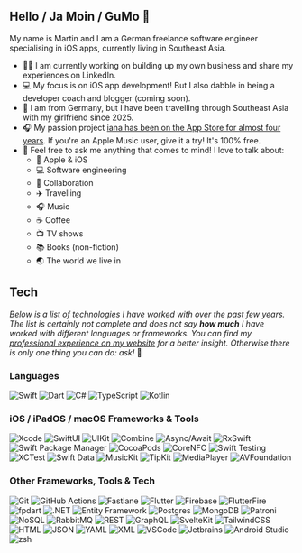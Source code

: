 ## Hello / Ja Moin / GuMo 👋
My name is Martin and I am a German freelance software engineer specialising in iOS apps, currently living in Southeast Asia.

- 👨‍💼 I am currently working on building up my own business and share my experiences on LinkedIn.
- 💻 My focus is on iOS app development! But I also dabble in being a developer coach and blogger (coming soon).
- 📍 I am from Germany, but I have been travelling through Southeast Asia with my girlfriend since 2025.
- 🎧 My passion project [iana has been on the App Store for almost four years](https://apps.apple.com/de/app/shuffle-nach-alben-iana/id1587591677). If you're an Apple Music user, give it a try! It's 100% free.
- 💬 Feel free to ask me anything that comes to mind! I love to talk about:
  - 🍏 Apple & iOS
  - 💻 Software engineering
  - 🤝 Collaboration
  - ✈️ Travelling
  - 🎧 Music
  - ☕ Coffee
  - 📺 TV shows
  - 📚 Books (non-fiction)
  - 🌏 The world we live in
 
## Tech
*Below is a list of technologies I have worked with over the past few years. The list is certainly not complete and does not say **how much** I have worked with different languages or frameworks. You can find my [professional experience on my website](https://www.martinzoeller.com/en/about) for a better insight. Otherwise there is only one thing you can do: ask!* 🙂

### Languages
![Swift](https://img.shields.io/badge/Language-Swift-222222?logo=swift&style=flat-square&labelColor=FFC300&logoColor=222222)
![Dart](https://img.shields.io/badge/Language-Dart-222222?logo=dart&style=flat-square&labelColor=FFC300&logoColor=222222)
![C#](https://img.shields.io/badge/Language-CSharp-222222?style=flat-square&labelColor=FFC300&logoColor=222222)
![TypeScript](https://img.shields.io/badge/Language-TypeScript-222222?logo=typescript&style=flat-square&labelColor=FFC300&logoColor=222222)
![Kotlin](https://img.shields.io/badge/Language-Kotlin-222222?logo=kotlin&style=flat-square&labelColor=FFC300&logoColor=222222)

### iOS / iPadOS / macOS Frameworks & Tools
![Xcode](https://img.shields.io/badge/iOS-Xcode-222222?logo=xcode&style=flat-square&labelColor=FFC300&logoColor=222222)
![SwiftUI](https://img.shields.io/badge/iOS-SwiftUI-222222?style=flat-square&labelColor=FFC300&logoColor=222222)
![UIKit](https://img.shields.io/badge/iOS-UIKit-222222?style=flat-square&labelColor=FFC300&logoColor=222222)
![Combine](https://img.shields.io/badge/iOS-Combine-222222?style=flat-square&labelColor=FFC300&logoColor=222222)
![Async/Await](https://img.shields.io/badge/iOS-AsyncAwait-222222?style=flat-square&labelColor=FFC300&logoColor=222222)
![RxSwift](https://img.shields.io/badge/iOS-RxSwift-222222?style=flat-square&labelColor=FFC300&logoColor=222222)
![Swift Package Manager](https://img.shields.io/badge/iOS-Swift_Package_Manager-222222?style=flat-square&labelColor=FFC300&logoColor=222222)
![CocoaPods](https://img.shields.io/badge/iOS-CocoaPods-222222?style=flat-square&labelColor=FFC300&logoColor=222222)
![CoreNFC](https://img.shields.io/badge/iOS-CoreNFC-222222?style=flat-square&labelColor=FFC300&logoColor=222222)
![Swift Testing](https://img.shields.io/badge/iOS-Swift_Testing-222222?style=flat-square&labelColor=FFC300&logoColor=222222)
![XCTest](https://img.shields.io/badge/iOS-XCTest-222222?style=flat-square&labelColor=FFC300&logoColor=222222)
![Swift Data](https://img.shields.io/badge/iOS-Swift_Data-222222?style=flat-square&labelColor=FFC300&logoColor=222222)
![MusicKit](https://img.shields.io/badge/iOS-MusicKit-222222?style=flat-square&labelColor=FFC300&logoColor=222222)
![TipKit](https://img.shields.io/badge/iOS-TipKit-222222?style=flat-square&labelColor=FFC300&logoColor=222222)
![MediaPlayer](https://img.shields.io/badge/iOS-MediaPlayer-222222?style=flat-square&labelColor=FFC300&logoColor=222222)
![AVFoundation](https://img.shields.io/badge/iOS-AVFoundation-222222?style=flat-square&labelColor=FFC300&logoColor=222222)

### Other Frameworks, Tools & Tech
![Git](https://img.shields.io/badge/Tech-Git-222222?logo=git&style=flat-square&labelColor=FFC300&logoColor=222222)
![GitHub Actions](https://img.shields.io/badge/Tech-GitHub_Actions-222222?logo=githubactions&style=flat-square&labelColor=FFC300&logoColor=222222)
![Fastlane](https://img.shields.io/badge/Tech-Fastlane-222222?logo=fastlane&style=flat-square&labelColor=FFC300&logoColor=222222)
![Flutter](https://img.shields.io/badge/Tech-Flutter-222222?logo=flutter&style=flat-square&labelColor=FFC300&logoColor=222222)
![Firebase](https://img.shields.io/badge/Tech-Firebase-222222?logo=firebase&style=flat-square&labelColor=FFC300&logoColor=222222)
![FlutterFire](https://img.shields.io/badge/Tech-FlutterFire-222222?logo=flutter&style=flat-square&labelColor=FFC300&logoColor=222222)
![fpdart](https://img.shields.io/badge/Tech-fpdart-222222?style=flat-square&labelColor=FFC300&logoColor=222222)
![.NET](https://img.shields.io/badge/Tech-DotNet-222222?logo=dotnet&style=flat-square&labelColor=FFC300&logoColor=222222)
![Entity Framework](https://img.shields.io/badge/Tech-Entity_Framework-222222?style=flat-square&labelColor=FFC300&logoColor=222222)
![Postgres](https://img.shields.io/badge/Tech-Postgres-222222?logo=postgresql&style=flat-square&labelColor=FFC300&logoColor=222222)
![MongoDB](https://img.shields.io/badge/Tech-MongoDB-222222?logo=mongodb&style=flat-square&labelColor=FFC300&logoColor=222222)
![Patroni](https://img.shields.io/badge/Tech-Patroni-222222?style=flat-square&labelColor=FFC300&logoColor=222222)
![NoSQL](https://img.shields.io/badge/Tech-NoSQL-222222?style=flat-square&labelColor=FFC300&logoColor=222222)
![RabbitMQ](https://img.shields.io/badge/Tech-RabbitMQ-222222?logo=rabbitmq&style=flat-square&labelColor=FFC300&logoColor=222222)
![REST](https://img.shields.io/badge/Tech-REST_APIs-222222?style=flat-square&labelColor=FFC300&logoColor=222222)
![GraphQL](https://img.shields.io/badge/Tech-GraphQL-222222?logo=graphql&style=flat-square&labelColor=FFC300&logoColor=222222)
![SvelteKit](https://img.shields.io/badge/Tech-SvelteKit-222222?logo=svelte&style=flat-square&labelColor=FFC300&logoColor=222222)
![TailwindCSS](https://img.shields.io/badge/Tech-Tailwind_CSS-222222?logo=tailwindcss&style=flat-square&labelColor=FFC300&logoColor=222222)
![HTML](https://img.shields.io/badge/Tech-HTML-222222?logo=htmx&style=flat-square&labelColor=FFC300&logoColor=222222)
![JSON](https://img.shields.io/badge/Tech-JSON-222222?logo=json&style=flat-square&labelColor=FFC300&logoColor=222222)
![YAML](https://img.shields.io/badge/Tech-YAML-222222?logo=yaml&style=flat-square&labelColor=FFC300&logoColor=222222)
![XML](https://img.shields.io/badge/Tech-XML-222222?logo=xml&style=flat-square&labelColor=FFC300&logoColor=222222)
![VSCode](https://img.shields.io/badge/Tech-VSCode-222222?style=flat-square&labelColor=FFC300&logoColor=222222)
![Jetbrains](https://img.shields.io/badge/Tech-Jetbrains_IDEs-222222?logo=jetbrains&style=flat-square&labelColor=FFC300&logoColor=222222)
![Android Studio](https://img.shields.io/badge/Tech-Android_Studio-222222?logo=androidstudio&style=flat-square&labelColor=FFC300&logoColor=222222)
![zsh](https://img.shields.io/badge/Tech-zsh-222222?logo=zsh&style=flat-square&labelColor=FFC300&logoColor=222222)
